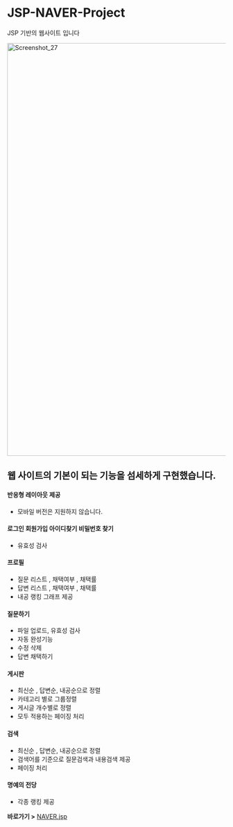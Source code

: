 # JSP-NAVER-Project
JSP 기반의 웹사이트 입니다

<img width="952" alt="Screenshot_27" src="https://user-images.githubusercontent.com/73155761/113885204-9e657700-97fa-11eb-98a4-7b3d9fd4074d.png">

## 웹 사이트의 기본이 되는 기능을 섬세하게 구현했습니다.

#### 반응형 레이아웃 제공
* 모바일 버전은 지원하지 않습니다.

#### 로그인 회원가입 아이디찾기 비밀번호 찾기
 * 유효성 검사
#### 프로필 
 * 질문 리스트 , 채택여부 , 채택률
 * 답변 리스트 , 채택여부 , 채택률
 * 내공 랭킹 그래프 제공


#### 질문하기
 * 파일 업로드, 유효성 검사
 * 자동 완성기능
 * 수정 삭제 
 * 답변 채택하기


#### 게시판 
 * 최신순 , 답변순, 내공순으로 정렬
 * 카테고리 별로 그룹정렬
 * 게시글 개수별로 정렬
 * 모두 적용하는 페이징 처리

#### 검색
 * 최신순 , 답변순, 내공순으로 정렬
 * 검색어를 기준으로 질문검색과 내용검색 제공
 * 페이징 처리

#### 명예의 전당
 * 각종 랭킹 제공

__바로가기 >__  [NAVER.jsp](http://kw78999.cafe24.com/naver/in/naverin_main.jsp)
